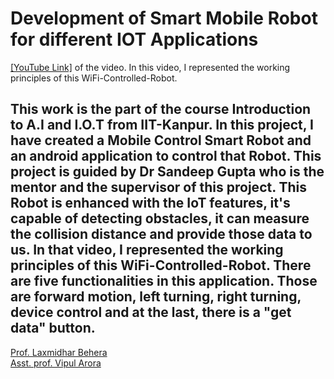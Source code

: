 # Development of Smart Mobile Robot for different IOT Applications

[\[YouTube Link\]](https://youtu.be/Un2Mr7TgoO4?list=PLLgb924Fu02vNp843BxO5gCl6vh5gCCXp) of the video. In this video, I represented the working principles of this WiFi-Controlled-Robot.

This work is the part of the course **Introduction to A.I and I.O.T** from IIT-Kanpur. In this project, I have created a Mobile Control Smart Robot and an android application to control that Robot. This project is guided by Dr Sandeep Gupta who is the mentor and the supervisor of this project. This Robot is enhanced with the IoT features, it's capable of detecting obstacles, it can measure the collision distance and provide those data to us. 
In that video, I represented the working principles of this WiFi-Controlled-Robot.
There are five functionalities in this application. Those are 
forward motion,
left turning,
right turning,
device control
and at the last, there is a "get data" button.
-----------------------------------------------------------------------------------------------------------------------

[Prof. Laxmidhar Behera](https://home.iitk.ac.in/~lbehera/)<br/>
[Asst. prof. Vipul Arora](https://vipular.github.io/)<br/>
